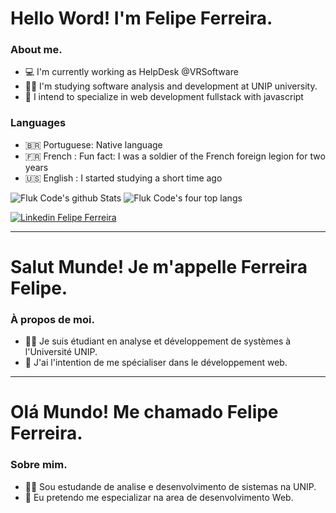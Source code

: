 # Hello Word! I'm Felipe Ferreira.

### About me.
- 💻 I'm currently working as HelpDesk @VRSoftware
- 👨‍🎓 I'm studying software analysis and development at UNIP university.
- 📖 I intend to specialize in web development fullstack with javascript

### Languages
- 🇧🇷 Portuguese: Native language
- 🇫🇷 French    : Fun fact: I was a soldier of the French foreign legion for two years
- 🇺🇸 English   : I started studying a short time ago

![Fluk Code's github Stats](https://github-readme-stats.vercel.app/api?username=fluk-code&show_icons=true&line_height=28&theme=great-gatsby) ![Fluk Code's four top langs](https://github-readme-stats.vercel.app/api/top-langs/?username=fluk-code&layout=demo&langs_count=4&hide_title=true&theme=great-gatsby)


[![Linkedin Felipe Ferreira](https://img.shields.io/badge/-LinkedIn-060606?style=for-the-badge&labelColor=0D0D0D&logo=Linkedin&color=blue)](https://www.linkedin.com/in/ferreirafelipericardo)

----------------------------------
# Salut Munde! Je m'appelle Ferreira Felipe. 

### À propos de moi.
- 👨‍🎓 Je suis étudiant en analyse et développement de systèmes à l'Université UNIP. 
- 📖 J'ai l'intention de me spécialiser dans le développement web. 


----------------------------------
# Olá Mundo! Me chamado Felipe Ferreira. 

### Sobre mim.
- 👨‍🎓 Sou estudande de analise e desenvolvimento de sistemas na UNIP. 
- 📖 Eu pretendo me especializar na area de desenvolvimento Web.

